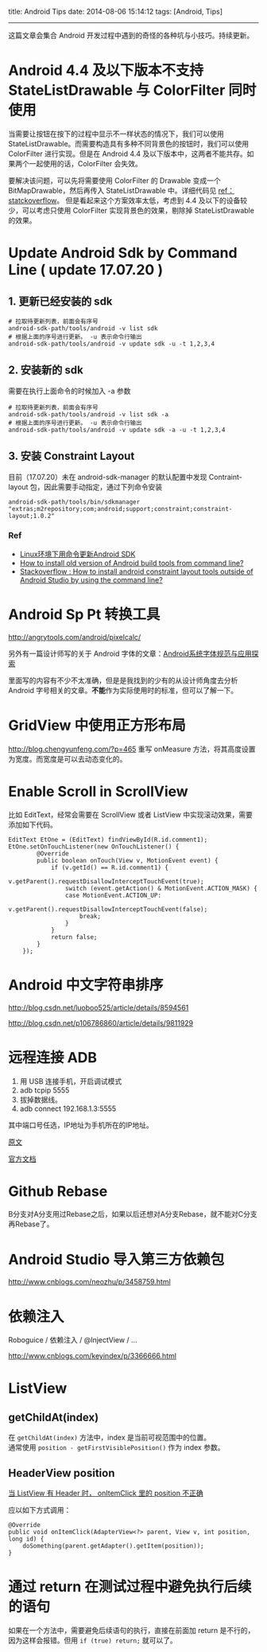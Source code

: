 title: Android Tips
date: 2014-08-06 15:14:12
tags: [Android, Tips]

---

这篇文章会集合 Android 开发过程中遇到的奇怪的各种坑与小技巧。持续更新。

<!-- more -->

#   Android 4.4 及以下版本不支持 StateListDrawable 与 ColorFilter 同时使用

当需要让按钮在按下的过程中显示不一样状态的情况下，我们可以使用 StateListDrawable。而需要构造具有多种不同背景色的按钮时，我们可以使用 ColorFilter 进行实现。但是在 Android 4.4 及以下版本中，这两者不能共存。如果两个一起使用的话，ColorFilter 会失效。

要解决该问题，可以先将需要使用 ColorFilter 的 Drawable 变成一个 BitMapDrawable，然后再传入 StateListDrawable 中。详细代码见 [ref：statckoverflow](https://stackoverflow.com/questions/28717831/setcolorfilter-broken-on-android-4-working-on-android-5/32048294)。 但是看起来这个方案效率太低，考虑到 4.4 及以下的设备较少，可以考虑只使用 ColorFilter 实现背景色的效果，剔除掉 StateListDrawable 的效果。

# Update Android Sdk by Command Line ( update 17.07.20 )

## 1. 更新已经安装的 sdk

```
# 拉取待更新列表，前面会有序号
android-sdk-path/tools/android -v list sdk
# 根据上面的序号进行更新。 -u 表示命令行输出
android-sdk-path/tools/android -v update sdk -u -t 1,2,3,4 
```

## 2. 安装新的 sdk

需要在执行上面命令的时候加入 -a 参数

```
# 拉取待更新列表，前面会有序号
android-sdk-path/tools/android -v list sdk -a
# 根据上面的序号进行更新。 -u 表示命令行输出
android-sdk-path/tools/android -v update sdk -a -u -t 1,2,3,4 
```

## 3. 安装 Constraint Layout

目前（17.07.20）未在 android-sdk-manager 的默认配置中发现 Contraint-layout 包，因此需要手动指定，通过下列命令安装

`android-sdk-path/tools/bin/sdkmanager "extras;m2repository;com;android;support;constraint;constraint-layout;1.0.2"`

### Ref
- [Linux环境下用命令更新Android SDK](http://blog.csdn.net/csusunxgg/article/details/9703789)
- [How to install old version of Android build tools from command line?](https://stackoverflow.com/questions/26016770/how-to-install-old-version-of-android-build-tools-from-command-line)
- [Stackoverflow : How to install android constraint layout tools outside of Android Studio by using the command line?](https://stackoverflow.com/questions/39252102/how-to-install-android-constraint-layout-tools-outside-of-android-studio-by-usin)


#   Android Sp Pt 转换工具

http://angrytools.com/android/pixelcalc/

另外有一篇设计师写的关于 Android 字体的文章：[Android系统字体规范与应用探索](http://www.shejidaren.com/android%E7%B3%BB%E7%BB%9F%E5%AD%97%E4%BD%93%E8%A7%84%E8%8C%83%E4%B8%8E%E5%BA%94%E7%94%A8%E6%8E%A2%E7%B4%A2.html)

里面写的内容有不少不太准确，但是是我找到的少有的从设计师角度去分析 Android 字号相关的文章。**不能**作为实际使用时的标准，但可以了解一下。


#	GridView 中使用正方形布局

http://blog.chengyunfeng.com/?p=465
重写 onMeasure 方法，将其高度设置为宽度。而宽度是可以去动态变化的。

#	Enable Scroll in ScrollView

比如 EditText，经常会需要在 ScrollView 或者 ListView 中实现滚动效果，需要添加如下代码。

	EditText EtOne = (EditText) findViewById(R.id.comment1);
	EtOne.setOnTouchListener(new OnTouchListener() {
            @Override
            public boolean onTouch(View v, MotionEvent event) {
                if (v.getId() == R.id.comment1) {
                    v.getParent().requestDisallowInterceptTouchEvent(true);
                    switch (event.getAction() & MotionEvent.ACTION_MASK) {
                    case MotionEvent.ACTION_UP:
                        v.getParent().requestDisallowInterceptTouchEvent(false);
                        break;
                    }
                }
                return false;
            }
        });

#	Android 中文字符串排序

http://blog.csdn.net/luoboo525/article/details/8594561

http://blog.csdn.net/p106786860/article/details/9811929

#	远程连接 ADB

1.	用 USB 连接手机，开启调试模式
2.	adb tcpip 5555
3.	拔掉数据线。
4.	adb connect 192.168.1.3:5555

其中端口号任选，IP地址为手机所在的IP地址。

[原文](http://j796160836.pixnet.net/blog/post/29108155-%5Bandroid%5D-debug%E4%B8%8D%E7%94%A8%E7%B7%9A%EF%BC%8C%E7%94%A8adb%E9%80%A3%E6%8E%A53g-wifi%E6%89%8B%E6%A9%9F)

[官方文档](http://developer.android.com/guide/topics/connectivity/usb/index.html)

#	Github Rebase

B分支对A分支用过Rebase之后，如果以后还想对A分支Rebase，就不能对C分支再Rebase了。

#	Android Studio 导入第三方依赖包

http://www.cnblogs.com/neozhu/p/3458759.html

#	依赖注入

Roboguice / 依赖注入 / @InjectView / ...

http://www.cnblogs.com/keyindex/p/3366666.html	

#	ListView

##	getChildAt(index)

在 `getChildAt(index)` 方法中，index 是当前可视范围中的位置。  
通常使用 `position - getFirstVisiblePosition()` 作为 index 参数。

##	HeaderView position

[当 ListView 有 Header 时， onItemClick 里的 position 不正确](http://blog.chengbo.net/2012/03/09/onitemclick-return-wrong-position-when-listview-has-headerview.html)

应以如下方式调用：

	@Override
	public void onItemClick(AdapterView<?> parent, View v, int position, long id) {
	    doSomething(parent.getAdapter().getItem(position));
	}

#	通过 return 在测试过程中避免执行后续的语句

如果在一个方法中，需要避免后续语句的执行，直接在前面加 return 是不行的，因为这样会报错。但用 `if (true) return;` 就可以了。